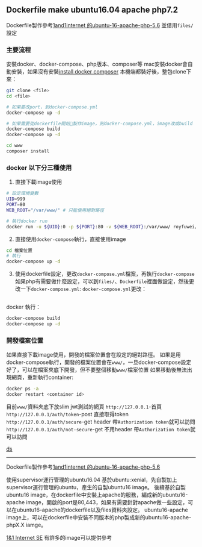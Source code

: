 ## Dockerfile make ubuntu16.04 apache php7.2


Dockerfile製作參考[1and1internet 的ubuntu-16-apache-php-5.6](https://github.com/1and1internet/ubuntu-16-apache-php-5.6)
並借用`files/`設定

### 主要流程
安裝docker、docker-compose、php版本、composer等
mac安裝docker會自動安裝，如果沒有安裝[install docker composer](https://docs.docker.com/compose/install/#install-compose)
本機端都裝好後，整包clone下來：
```sh
git clone <file>
cd <file>

# 如果要改port，到docker-compose.yml
docker-compose up -d

# 如果需要從dockerfile開始製作image，到docker-compose.yml，image改成build
docker-compose build
docker-compose up -d

cd www
composer install
```


### docker 以下分三種使用
1. 直接下載image使用
```sh
# 設定環境變數
UID=999
PORT=80
WEB_ROOT="/var/www/" # 只能使用絕對路徑

# 執行docker run
docker run -u ${UID}:0 -p ${PORT}:80 -v ${WEB_ROOT}:/var/www/ royfuwei/ubuntu16-apache-php5.6
```

2. 直接使用`docker-compose`執行，直接使用image
```sh
cd 檔案位置
# 執行
docker-compose up -d
```

3. 使用dockerfile設定，更改`docker-compose.yml`檔案，再執行`docker-compose`
如果php有需要做什麼設定，可以到`files/`、`Dockerfile`裡面做設定，然後更改一下`docker-compose.yml`:
`docker-compose.yml`更改：
```sh

```
docker 執行：
```sh 
docker-compose build
docker-compose up -d
```

### 開發檔案位置
如果直接下載image使用，開發的檔案位置會在設定的絕對路徑。
如果是用docker-compose執行，開發的檔案位置會在`www/`，一旦docker-compose設定好了，可以在檔案夾底下開發，但不要整個移動`www/`檔案位置
如果移動後無法出現網頁，重新執行container:
```sh
docker ps -a
docker restart <container id>
```
目前`www/`資料夾底下放slim jwt測試的網頁
`http://127.0.0.1`-首頁
`http://127.0.0.1/auth/token`-post 直接取得token
`http://127.0.0.1/auth/secure`-get header 帶`Authorization token`就可以訪問
`http://127.0.0.1/auth/not-secure`-get 不用header 帶`Authorization token`就可以訪問

[ds](./www/README.md)


___

Dockerfile製作參考[1and1internet 的ubuntu-16-apache-php-5.6](https://github.com/1and1internet/ubuntu-16-apache-php-5.6)

使用supervisor運行管理的ubuntu16.04
基於ubuntu:xenial，先自製加上supervisor運行管理的ubuntu，產生的自製ubuntu16 image。
後續基於自製ubuntu16 image，在dockerfile中安裝上apache的服務，編成新的ubuntu16-apache image，開啟的port是80,443，如果有需要針對apache做一些設定，可以在ubuntu16-apache的dockerfile以及files資料夾設定。
ubuntu16-apache image上，可以在dockerfile中安裝不同版本的php製成新的ubuntu16-apache-phpX.X iamge。


[1&1 Internet SE](https://github.com/1and1internet) 有許多的image可以提供參考
